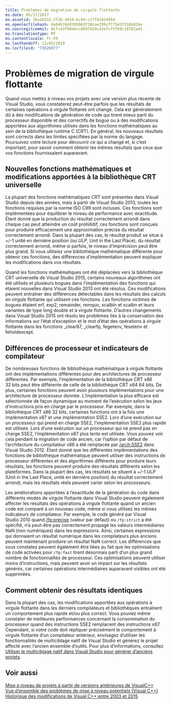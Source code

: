 ```yaml
---
title: Problèmes de migration de virgule flottante
ms.date: 05/17/2017
ms.assetid: 36a1b552-2f2b-4919-bc9d-c17f42434954
ms.openlocfilehash: 0a84b764d395063f38cae299cff75437318b024e
ms.sourcegitcommit: 0cfc43f90a6cc8b97b24c42efcf5fb9c18762a42
ms.translationtype: MT
ms.contentlocale: fr-FR
ms.lasthandoff: 11/05/2019
ms.locfileid: "73626977"
---
```

# <a name="floating-point-migration-issues"></a>Problèmes de migration de virgule flottante

Quand vous mettez à niveau vos projets avec une version plus récente de Visual Studio, vous constaterez peut-être parfois que les résultats de certaines opérations à virgule flottante ont changé. Cela est généralement dû à des modifications de génération de code qui tirent mieux parti du processeur disponible et des correctifs de bogue ou à des modifications apportées aux algorithmes utilisés dans les fonctions mathématiques au sein de la bibliothèque runtime C (CRT). En général, les nouveaux résultats sont corrects dans les limites spécifiées par la norme du langage. Poursuivez votre lecture pour découvrir ce qui a changé et, si c’est important, pour savoir comment obtenir les mêmes résultats que ceux que vos fonctions fournissaient auparavant.

## <a name="new-math-functions-and-universal-crt-changes"></a>Nouvelles fonctions mathématiques et modifications apportées à la bibliothèque CRT universelle

La plupart des fonctions mathématiques CRT sont présentes dans Visual Studio depuis des années, mais à partir de Visual Studio 2013, toutes les fonctions requises par la norme ISO C99 sont incluses. Ces fonctions sont implémentées pour équilibrer le niveau de performance avec exactitude. Étant donné que la production du résultat correctement arrondi dans chaque cas peut atteindre un coût prohibitif, ces fonctions sont conçues pour produire efficacement une approximation précise du résultat correctement arrondi. Dans la plupart des cas, le résultat produit se situe à +/-1 unité en dernière position (ou *ULP*, Unit in the Last Place), du résultat correctement arrondi, même si parfois, le niveau d’imprécision peut être plus grand. Si vous utilisiez une bibliothèque mathématique différente pour obtenir ces fonctions, des différences d’implémentation peuvent expliquer les modifications dans vos résultats.

Quand les fonctions mathématiques ont été déplacées vers la bibliothèque CRT universelle de Visual Studio 2015, certains nouveaux algorithmes ont été utilisés et plusieurs bogues dans l’implémentation des fonctions qui étaient nouvelles dans Visual Studio 2013 ont été résolus. Ces modifications peuvent entraîner des différences détectables dans les résultats des calculs en virgule flottante qui utilisent ces fonctions. Les fonctions victimes de bogues étaient erf, exp2, remainder, remquo, scalbln et scalbn et leurs variantes de type long double et à virgule flottante.  D’autres changements dans Visual Studio 2015 ont résolu les problèmes liés à la conservation des informations sur l’état d’exception et le mot d’état des opérations à virgule flottante dans les fonctions _clear87, _clearfp, fegetenv, fesetenv et feholdexcept.

## <a name="processor-differences-and-compiler-flags"></a>Différences de processeur et indicateurs de compilateur

De nombreuses fonctions de bibliothèque mathématique à virgule flottante ont des implémentations différentes pour des architectures de processeur différentes. Par exemple, l’implémentation de la bibliothèque CRT x86 32 bits peut être différente de celle de la bibliothèque CRT x64 64 bits. De plus, certaines fonctions peuvent avoir plusieurs implémentations pour une architecture de processeur donnée. L’implémentation la plus efficace est sélectionnée de façon dynamique au moment de l’exécution selon les jeux d’instructions pris en charge par le processeur. Par exemple, dans la bibliothèque CRT x86 32 bits, certaines fonctions ont à la fois une implémentation x87 et une implémentation SSE2. Lors d’une exécution sur un processeur qui prend en charge SSE2, l’implémentation SSE2 plus rapide est utilisée. Lors d’une exécution sur un processeur qui ne prend pas en charge SSE2, l’implémentation x87 plus lente est utilisée. Vous pouvez voir cela pendant la migration de code ancien, car l’option par défaut de l’architecture du compilateur x86 a été remplacée par [/arch:SSE2](../build/reference/arch-x86.md) dans Visual Studio 2012. Étant donné que les différentes implémentations des fonctions de bibliothèque mathématique peuvent utiliser des instructions de processeur différentes et des algorithmes différents pour produire leurs résultats, les fonctions peuvent produire des résultats différents selon les plateformes. Dans la plupart des cas, les résultats se situent à +/-1 ULP (Unit in the Last Place, unité en dernière position) du résultat correctement arrondi, mais les résultats réels peuvent varier selon les processeurs.

Les améliorations apportées à l’exactitude de la génération du code dans différents modes de virgule flottante dans Visual Studio peuvent également affecter les résultats des opérations à virgule flottante quand un ancien code est comparé à un nouveau code, même si vous utilisez les mêmes indicateurs de compilateur. Par exemple, le code généré par Visual Studio 2010 quand [/fp:precise](../build/reference/fp-specify-floating-point-behavior.md) (valeur par défaut) ou `/fp:strict` a été spécifié, n’a peut-être pas correctement propagé les valeurs intermédiaires NaN (non numériques) dans les expressions. Ainsi, certaines expressions qui donnaient un résultat numérique dans les compilateurs plus anciens peuvent maintenant produire un résultat NaN correct. Les différences que vous constatez peuvent également être liées au fait que les optimisations de code activées pour `/fp:fast` tirent désormais parti d’un plus grand nombre de fonctionnalités de processeur. Ces optimisations peuvent utiliser moins d’instructions, mais peuvent avoir un impact sur les résultats générés, car certaines opérations intermédiaires auparavant visibles ont été supprimées.

## <a name="how-to-get-identical-results"></a>Comment obtenir des résultats identiques

Dans la plupart des cas, les modifications apportées aux opérations à virgule flottante dans les derniers compilateurs et bibliothèques entraînent un comportement plus rapide et/ou plus correct. Vous pouvez même constater de meilleures performances concernant la consommation du processeur quand des instructions SSE2 remplacent des instructions x87. Cependant, si votre code doit répliquer précisément le comportement à virgule flottante d’un compilateur antérieur, envisagez d’utiliser les fonctionnalités de multiciblage natif de Visual Studio et générez le projet affecté avec l’ancien ensemble d’outils. Pour plus d’informations, consultez [Utiliser le multiciblage natif dans Visual Studio pour générer d’anciens projets](use-native-multi-targeting.md).

## <a name="see-also"></a>Voir aussi

[Mise à niveau de projets à partir de versions antérieures de VisualC++](upgrading-projects-from-earlier-versions-of-visual-cpp.md)<br/>
[Vue d’ensemble des problèmes de mise à niveau potentiels (Visual C++)](overview-of-potential-upgrade-issues-visual-cpp.md)<br/>
[Historique des modifications de Visual C++ entre 2003 et 2015](visual-cpp-change-history-2003-2015.md)